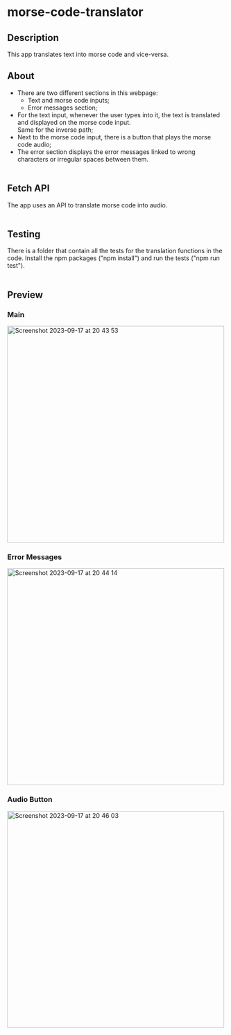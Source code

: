 # morse-code-translator

## Description 
This app translates text into morse code and vice-versa.

## About
* There are two different sections in this webpage:
  * Text and morse code inputs;
  * Error messages section;
* For the text input, whenever the user types into it, the text is translated and displayed on the morse code input. <br>
  Same for the inverse path;
* Next to the morse code input, there is a button that plays the morse code audio;
* The error section displays the error messages linked to wrong characters or irregular spaces between them. <br><br>

## Fetch API
The app uses an API to translate morse code into audio.<br><br>

## Testing
There is a folder that contain all the tests for the translation functions in the code. Install the npm packages ("npm install") and run the tests ("npm run test").<br><br>

## Preview

### Main 
<img width="500" alt="Screenshot 2023-09-17 at 20 43 53" src="https://github.com/samuel-santos91/morse-code-translator/assets/107240729/01827825-92f6-4d1c-af2f-daea92ff48e3">


### Error Messages
<img width="500" alt="Screenshot 2023-09-17 at 20 44 14" src="https://github.com/samuel-santos91/morse-code-translator/assets/107240729/a62ed66a-07a6-439a-ba96-e73805631b4b">


### Audio Button
<img width="500" alt="Screenshot 2023-09-17 at 20 46 03" src="https://github.com/samuel-santos91/morse-code-translator/assets/107240729/aee9ad80-cbe5-4b7f-b787-8e484c48be8b">
